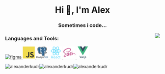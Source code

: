 <h1 align="center">Hi 👋, I'm Alex</h1>
<h3 align="center">Sometimes i code...</h3>
<img align="right"  src="https://user-images.githubusercontent.com/103133406/189723058-4408126d-73b7-4b91-8a8f-38daece02141.gif"/>



<p align="left">
</p>

<h3 align="left">Languages and Tools:</h3>
<p align="left"> <a href="https://www.figma.com/" target="_blank" rel="noreferrer"> <img src="https://www.vectorlogo.zone/logos/figma/figma-icon.svg" alt="figma" width="40" height="40"/> </a> <a href="https://developer.mozilla.org/en-US/docs/Web/JavaScript" target="_blank" rel="noreferrer"> <img src="https://raw.githubusercontent.com/devicons/devicon/master/icons/javascript/javascript-original.svg" alt="javascript" width="40" height="40"/> </a> <a href="https://www.postgresql.org" target="_blank" rel="noreferrer"> <img src="https://raw.githubusercontent.com/devicons/devicon/master/icons/postgresql/postgresql-original-wordmark.svg" alt="postgresql" width="40" height="40"/> </a> <a href="https://reactjs.org/" target="_blank" rel="noreferrer"> <img src="https://raw.githubusercontent.com/devicons/devicon/master/icons/react/react-original-wordmark.svg" alt="react" width="40" height="40"/> </a> <a href="https://sass-lang.com" target="_blank" rel="noreferrer"> <img src="https://raw.githubusercontent.com/devicons/devicon/master/icons/sass/sass-original.svg" alt="sass" width="40" height="40"/> </a> <a href="https://vuejs.org/" target="_blank" rel="noreferrer"> <img src="https://raw.githubusercontent.com/devicons/devicon/master/icons/vuejs/vuejs-original-wordmark.svg" alt="vuejs" width="40" height="40"/> </a> </p>

<img align="left" src="https://github-readme-stats.vercel.app/api/top-langs?username=alexanderkudr&show_icons=true&theme=dark&locale=en&layout=compact" alt="alexanderkudr" />

<img align="left" src="https://github-readme-stats.vercel.app/api?username=alexanderkudr&show_icons=true&theme=dark&locale=en" alt="alexanderkudr" />

<img align="left" src="https://github-readme-streak-stats.herokuapp.com/?user=alexanderkudr&theme=dark" alt="alexanderkudr" />
